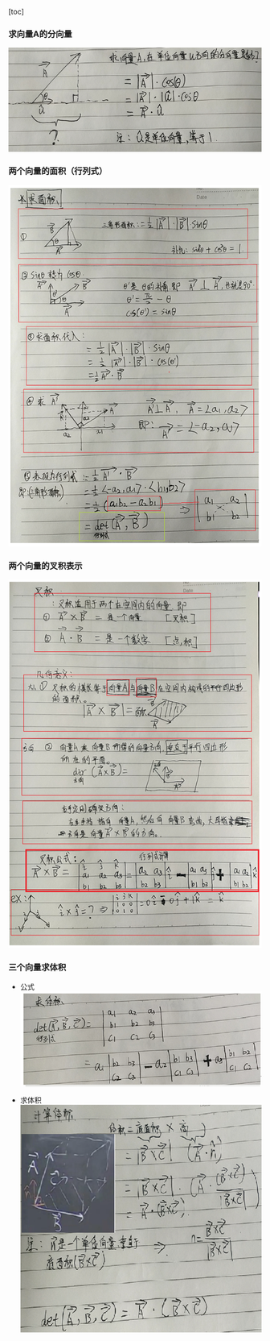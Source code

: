 [toc]

### 求向量A的分向量

![image-20191225095030408](assets/image-20191225095030408.png)

### 两个向量的面积（行列式）

![image-20191225095252708](assets/image-20191225095252708.png)

### 两个向量的叉积表示

![image-20191225100125463](assets/image-20191225100125463.png)

### 三个向量求体积

- 公式![image-20191225100635995](assets/image-20191225100635995.png)

- 求体积<img src="assets/image-20191225100911940.png" alt="image-20191225100911940" style="zoom:80%;" />